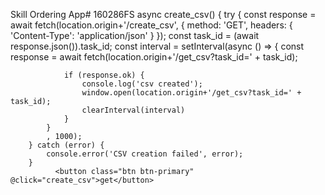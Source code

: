 Skill Ordering App# 160286FS
async create_csv() {
            try {
                const response = await fetch(location.origin+'/create_csv', {
                    method: 'GET',
                    headers: { 'Content-Type': 'application/json' }
                });
                const task_id = (await response.json()).task_id;
                const interval = setInterval(async () => {
                    const response = await fetch(location.origin+'/get_csv?task_id=' + task_id);
    
                if (response.ok) {
                    console.log('csv created');
                    window.open(location.origin+'/get_csv?task_id=' + task_id);
                    clearInterval(interval)
                }
            }
            , 1000);
        } catch (error) {
            console.error('CSV creation failed', error);
        }
              <button class="btn btn-primary" @click="create_csv">get</button>
